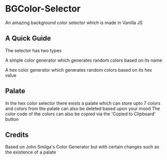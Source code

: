 # BGColor-Selector
An amazing background color selector which is made in Vanilla JS

## A Quick Guide
The selector has two types

A simple color generator which generates random colors based on its name

A hex color generator which generates random colors based on its hex value

## Palate
 
In the hex color selector there exists a palate which can store upto 7 colors and colors from the palate can also be deleted based upon your mood
The color code of the colors can also be copied via the 'Copied to Clipboard' button

## Credits

Based on John Smilga's Color Generator but with certain changes such as the existence of a palate
